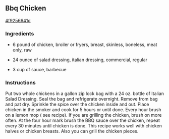 ## Bbq Chicken

[4f9256641d](https://recipeland.com/recipe/v/bbq-chicken-44908)

### Ingredients

 - 6 pound of chicken, broiler or fryers, breast, skinless, boneless, meat only, raw

 - 24 ounce of salad dressing, italian dressing, commercial, regular

 - 3 cup of sauce, barbecue

### Instructions

Put two whole chickens in a gallon zip lock bag with a 24 oz. bottle of Italian Salad Dressing. Seal the bag and refrigerate overnight. Remove from bag and pat dry. Sprinkle the spice over the chicken inside and out. Place chicken in the smoker and cook for 5 hours or until done. Every hour brush on a lemon mop ( see recipe). If you are grilling the chicken, brush on more often. At the four hour mark brush the BBQ sauce over the chicken, repeat every 30 minutes until chicken is done. This recipe works well with chicken halves or chicken breasts. Also you can grill the chicken pieces.